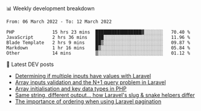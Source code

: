 📊 Weekly development breakdown
<!--START_SECTION:waka-->

```text
From: 06 March 2022 - To: 12 March 2022

PHP              15 hrs 23 mins  █████████████████▓░░░░░░░   70.40 %
JavaScript       2 hrs 36 mins   ███░░░░░░░░░░░░░░░░░░░░░░   11.96 %
Blade Template   2 hrs 9 mins    ██▒░░░░░░░░░░░░░░░░░░░░░░   09.87 %
Markdown         1 hr 16 mins    █▒░░░░░░░░░░░░░░░░░░░░░░░   05.84 %
Other            14 mins         ▒░░░░░░░░░░░░░░░░░░░░░░░░   01.12 %
```

<!--END_SECTION:waka-->

📕 Latest DEV posts
<!-- BLOG-POST-LIST:START -->
- [Determining if multiple inputs have values with Laravel](https://dev.to/michaelvickersuk/determining-if-multiple-inputs-have-values-with-laravel-km6)
- [Array inputs validation and the N+1 query problem in Laravel](https://dev.to/michaelvickersuk/array-inputs-validation-and-the-n1-query-problem-in-laravel-2agb)
- [Array initialisation and key data types in PHP](https://dev.to/michaelvickersuk/array-initialisation-and-key-data-types-in-php-1e5b)
- [Same string, different output... how Laravel&#39;s slug &amp; snake helpers differ](https://dev.to/michaelvickersuk/same-string-different-output-how-laravels-slug-snake-helpers-differ-1ccj)
- [The importance of ordering when using Laravel pagination](https://dev.to/michaelvickersuk/the-importance-of-ordering-when-using-laravel-pagination-1e37)
<!-- BLOG-POST-LIST:END -->
